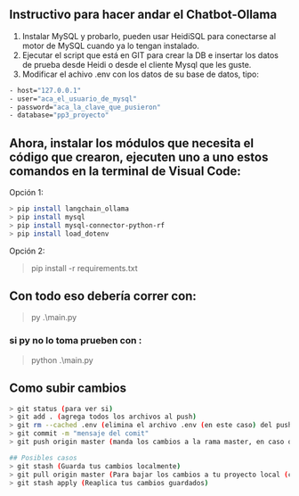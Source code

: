 ## Instructivo para hacer andar el Chatbot-Ollama

1. Instalar MySQL y probarlo, pueden usar HeidiSQL para conectarse al motor de MySQL cuando ya lo tengan instalado.
2. Ejecutar el script que está en GIT para crear la DB e insertar los datos de prueba desde Heidi o desde el cliente Mysql que les guste.
3. Modificar el achivo .env con los datos de su base de datos, tipo:

```bash
- host="127.0.0.1"
- user="aca_el_usuario_de_mysql"
- password="aca_la_clave_que_pusieron"
- database="pp3_proyecto"
```

## Ahora, instalar los módulos que necesita el código que crearon, ejecuten uno a uno estos comandos en la terminal de Visual Code:

Opción 1:

```bash
> pip install langchain_ollama
> pip install mysql
> pip install mysql-connector-python-rf
> pip install load_dotenv
```

Opción 2:

> pip install -r requirements.txt

## Con todo eso debería correr con:

> py .\main.py

### si py no lo toma prueben con :

> python .\main.py

## Como subir cambios 
```bash
> git status (para ver si)
> git add . (agrega todos los archivos al push)
> git rm --cached .env (elimina el archivo .env (en este caso) del push que hagan)
> git commit -m "mensaje del comit"
> git push origin master (manda los cambios a la rama master, en caso que lo subas a tu rama cambia master por el nombre de tu rama)
```
```bash
## Posibles casos
> git stash (Guarda tus cambios localmente)
> git pull origin master (Para bajar los cambios a tu proyecto local (cambiar el nombre de master para que se aplique a tu rama))
> git stash apply (Reaplica tus cambios guardados)
```
